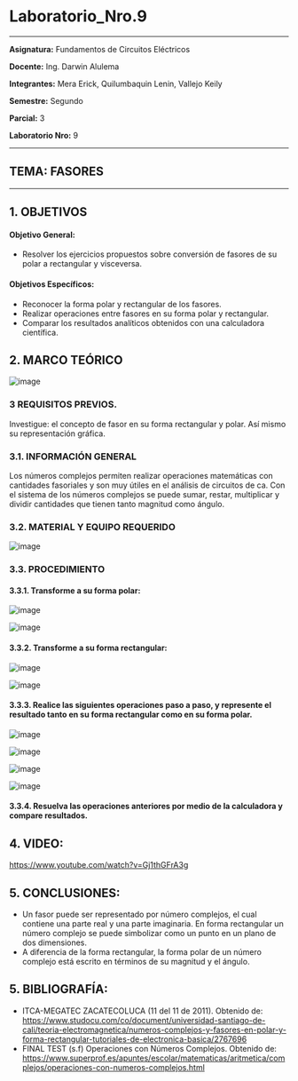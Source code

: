 # Laboratorio_Nro.9
------------
 **Asignatura:**  Fundamentos de Circuitos Eléctricos 
                          
 **Docente:**     Ing. Darwin Alulema            
                    
 **Integrantes:** Mera Erick, Quilumbaquin Lenin, Vallejo Keily
                  
 **Semestre:**    Segundo
 
 **Parcial:**     3
 
 **Laboratorio Nro:**     9
 
------------
## **TEMA:**  FASORES
------------

## 1. OBJETIVOS

   #### Objetivo General:

   - Resolver los ejercicios propuestos sobre conversión de fasores de su polar a rectangular y visceversa. 

   #### Objetivos Específicos:
    
   - Reconocer la forma polar y rectangular de los fasores.
   - Realizar operaciones entre fasores en su forma polar y rectangular.
   - Comparar los resultados analíticos obtenidos con una calculadora científica. 

## 2. MARCO TEÓRICO

![image](https://user-images.githubusercontent.com/84594486/133163917-6b04fcb2-8817-454b-903c-e0494d294684.png)

### 3 REQUISITOS PREVIOS.
 
   Investigue: el concepto de fasor en su forma rectangular y polar. Así mismo su representación gráfica.

### 3.1. INFORMACIÓN GENERAL

Los números complejos permiten realizar operaciones matemáticas con cantidades fasoriales y son muy útiles en el análisis de circuitos de ca. Con el sistema de los números complejos se puede sumar, restar, multiplicar y dividir cantidades que tienen tanto magnitud como ángulo.

### 3.2. MATERIAL Y EQUIPO REQUERIDO

![image](https://user-images.githubusercontent.com/84594486/133164232-0e0c4205-c410-427a-9170-3285985f5f62.png)

### 3.3. PROCEDIMIENTO 

#### 3.3.1. Transforme a su forma polar:

![image](https://user-images.githubusercontent.com/84594486/133164902-61326aef-c920-474f-a4d0-297cef67e5d1.png)

![image](https://user-images.githubusercontent.com/84594486/133164928-b2a3fd44-65a1-48f2-bbb1-c551d9cc2e88.png)

#### 3.3.2. Transforme a su forma rectangular:

![image](https://user-images.githubusercontent.com/84594486/133164991-24509b40-505c-4ab9-9417-5d1257b31b8c.png)

![image](https://user-images.githubusercontent.com/84594486/133165021-246bd89f-a7da-49b4-ab24-426ac799cf74.png)

#### 3.3.3. Realice las siguientes operaciones paso a paso, y represente el resultado tanto en su forma rectangular como en su forma polar.

![image](https://user-images.githubusercontent.com/84594486/133165230-15fcc443-4b29-4500-88b7-cc12716d8427.png)

![image](https://user-images.githubusercontent.com/84594486/133165270-58c4db15-5ebb-4b6d-8d6c-95aa7e331a9d.png)

![image](https://user-images.githubusercontent.com/84594486/133165463-0f691b0f-5939-49c1-a7c3-4a84d3931a48.png)

![image](https://user-images.githubusercontent.com/84594486/133165488-5e6f8dfc-3df8-4021-a5e5-3351f0854093.png)


#### 3.3.4. Resuelva las operaciones anteriores por medio de la calculadora y compare resultados.


## 4. VIDEO:

https://www.youtube.com/watch?v=Gj1thGFrA3g

## 5. CONCLUSIONES:

- Un fasor puede ser representado por número complejos, el cual contiene una parte real y una parte imaginaria. En forma rectangular un número complejo se puede simbolizar como un punto en un plano de dos dimensiones. 
- A diferencia de la forma rectangular, la forma polar de un número complejo está escrito en términos de su magnitud y el ángulo.


## 5. BIBLIOGRAFÍA:

- ITCA-MEGATEC ZACATECOLUCA (11 del 11 de 2011). Obtenido de: https://www.studocu.com/co/document/universidad-santiago-de-cali/teoria-electromagnetica/numeros-complejos-y-fasores-en-polar-y-forma-rectangular-tutoriales-de-electronica-basica/2767696
- FINAL TEST (s.f) Operaciones con Números Complejos. Obtenido de: https://www.superprof.es/apuntes/escolar/matematicas/aritmetica/complejos/operaciones-con-numeros-complejos.html
